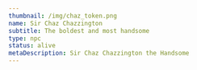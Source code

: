 ```yaml
---
thumbnail: /img/chaz_token.png
name: Sir Chaz Chazzington
subtitle: The boldest and most handsome
type: npc
status: alive
metaDescription: Sir Chaz Chazzington the Handsome
---
```

